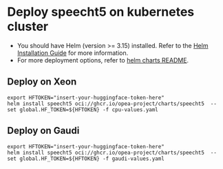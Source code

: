 # Deploy speecht5 on kubernetes cluster

- You should have Helm (version >= 3.15) installed. Refer to the [Helm Installation Guide](https://helm.sh/docs/intro/install/) for more information.
- For more deployment options, refer to [helm charts README](https://github.com/opea-project/GenAIInfra/tree/main/helm-charts#readme).

## Deploy on Xeon

```
export HFTOKEN="insert-your-huggingface-token-here"
helm install speecht5 oci://ghcr.io/opea-project/charts/speecht5  --set global.HF_TOKEN=${HFTOKEN} -f cpu-values.yaml
```

## Deploy on Gaudi

```
export HFTOKEN="insert-your-huggingface-token-here"
helm install speecht5 oci://ghcr.io/opea-project/charts/speecht5  --set global.HF_TOKEN=${HFTOKEN} -f gaudi-values.yaml
```
